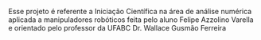 Esse projeto é referente a Iniciação Científica na área
de análise numérica aplicada a manipuladores robóticos
feita pelo aluno Felipe Azzolino Varella e 
orientado pelo professor da UFABC Dr. Wallace Gusmão
Ferreira
